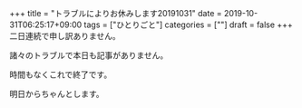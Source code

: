 +++
title = "トラブルによりお休みします20191031"
date = 2019-10-31T06:25:17+09:00
tags = ["ひとりごと"]
categories = [""]
draft = false
+++
二日連続で申し訳ありません。

諸々のトラブルで本日も記事がありません。

時間もなくこれで終了です。

明日からちゃんとします。


